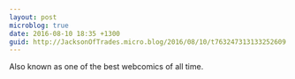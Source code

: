 ```yaml
---
layout: post
microblog: true
date: 2016-08-10 18:35 +1300
guid: http://JacksonOfTrades.micro.blog/2016/08/10/t763247313133252609.html
---
```

Also known as one of the best webcomics of all time.

